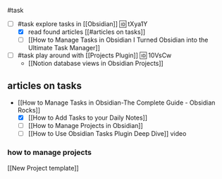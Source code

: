 #task 

- [ ] #task explore tasks in [[Obsidian]] 🆔 tXya1Y
	- [x] read found articles [[#articles on tasks]]
	- [ ] [[How to Manage Tasks in Obsidian I Turned Obsidian into the Ultimate Task Manager]]
- [ ] #task play around with [[Projects Plugin]] 🆔 10VsCw
	- [[Notion database views in Obsidian Projects]]

## articles on tasks

- [[How to Manage Tasks in Obsidian-The Complete Guide - Obsidian Rocks]]
	- [x] [[How to Add Tasks to your Daily Notes]]
	- [ ]  [[How to Manage Projects in Obsidian]]
	- [ ] [[How to Use Obsidian Tasks Plugin Deep Dive]] video

### how to manage projects
[[New Project template]]

